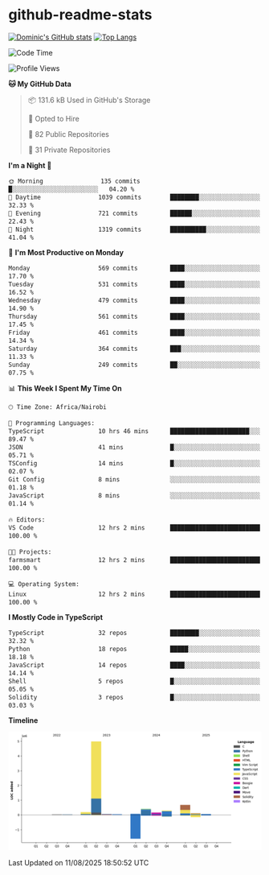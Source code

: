# github-readme-stats
[![Dominic's GitHub stats](https://github-readme-stats.vercel.app/api?username=Domengo&show_icons=true)](https://github.com/anuraghazra/github-readme-stats)
[![Top Langs](https://github-readme-stats.vercel.app/api/top-langs/?username=Domengo&show_icons=true)](https://github.com/Domengo/github-readme-stats)

<!--START_SECTION:waka-->
![Code Time](http://img.shields.io/badge/Code%20Time-1%2C143%20hrs%2046%20mins-blue)

![Profile Views](http://img.shields.io/badge/Profile%20Views-0-blue)

**🐱 My GitHub Data** 

> 📦 131.6 kB Used in GitHub's Storage 
 > 
> 💼 Opted to Hire
 > 
> 📜 82 Public Repositories 
 > 
> 🔑 31 Private Repositories 
 > 
**I'm a Night 🦉** 

```text
🌞 Morning                135 commits         █░░░░░░░░░░░░░░░░░░░░░░░░   04.20 % 
🌆 Daytime                1039 commits        ████████░░░░░░░░░░░░░░░░░   32.33 % 
🌃 Evening                721 commits         ██████░░░░░░░░░░░░░░░░░░░   22.43 % 
🌙 Night                  1319 commits        ██████████░░░░░░░░░░░░░░░   41.04 % 
```
📅 **I'm Most Productive on Monday** 

```text
Monday                   569 commits         ████░░░░░░░░░░░░░░░░░░░░░   17.70 % 
Tuesday                  531 commits         ████░░░░░░░░░░░░░░░░░░░░░   16.52 % 
Wednesday                479 commits         ████░░░░░░░░░░░░░░░░░░░░░   14.90 % 
Thursday                 561 commits         ████░░░░░░░░░░░░░░░░░░░░░   17.45 % 
Friday                   461 commits         ████░░░░░░░░░░░░░░░░░░░░░   14.34 % 
Saturday                 364 commits         ███░░░░░░░░░░░░░░░░░░░░░░   11.33 % 
Sunday                   249 commits         ██░░░░░░░░░░░░░░░░░░░░░░░   07.75 % 
```


📊 **This Week I Spent My Time On** 

```text
🕑︎ Time Zone: Africa/Nairobi

💬 Programming Languages: 
TypeScript               10 hrs 46 mins      ██████████████████████░░░   89.47 % 
JSON                     41 mins             █░░░░░░░░░░░░░░░░░░░░░░░░   05.71 % 
TSConfig                 14 mins             █░░░░░░░░░░░░░░░░░░░░░░░░   02.07 % 
Git Config               8 mins              ░░░░░░░░░░░░░░░░░░░░░░░░░   01.18 % 
JavaScript               8 mins              ░░░░░░░░░░░░░░░░░░░░░░░░░   01.14 % 

🔥 Editors: 
VS Code                  12 hrs 2 mins       █████████████████████████   100.00 % 

🐱‍💻 Projects: 
farmsmart                12 hrs 2 mins       █████████████████████████   100.00 % 

💻 Operating System: 
Linux                    12 hrs 2 mins       █████████████████████████   100.00 % 
```

**I Mostly Code in TypeScript** 

```text
TypeScript               32 repos            ████████░░░░░░░░░░░░░░░░░   32.32 % 
Python                   18 repos            █████░░░░░░░░░░░░░░░░░░░░   18.18 % 
JavaScript               14 repos            ████░░░░░░░░░░░░░░░░░░░░░   14.14 % 
Shell                    5 repos             █░░░░░░░░░░░░░░░░░░░░░░░░   05.05 % 
Solidity                 3 repos             █░░░░░░░░░░░░░░░░░░░░░░░░   03.03 % 
```



**Timeline**

![Lines of Code chart](https://raw.githubusercontent.com/Domengo/Domengo/main/assets/bar_graph.png)


 Last Updated on 11/08/2025 18:50:52 UTC
<!--END_SECTION:waka-->


